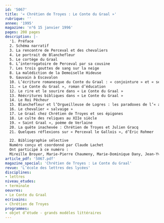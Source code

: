 ```yaml
---
id: '5067'
title: '« Chrétien de Troyes : Le Conte du Graal »'
rubrique: ''
annee: '1995'
magazine: 'n°6 15 janvier 1996'
pages: 208 pages
description: |-
  '1. Préface
  2. Schéma narratif
  3. La rencontre de Perceval et des chevaliers
  4. Le portrait de Blanchefleur
  5. Le cortège du Graal
  6. L’interrogatoire de Perceval par sa cousine
  7. Les trois gouttes de sang sur la neige
  8. La malédiction de la Demoiselle Hideuse
  9. Gauvain à Escavalon
  10. L’écriture romanesque du Conte du Graal : « conjointure » et « senefiance »
  11. « Le Conte du Graal », roman d’éducation
  12. Le rire et le sourire dans « Le Conte du Graal »
  13. Réécritures bibliques dans « Le Conte du Graal »
  14. Le Roi Pêcheur
  15. Blanchefleur et l’Orgueilleuse de Logres : les paradoxes de l’« alter ego »
  16. Le chevalier « salvaige »
  17. Le Graal chez Chrétien de Troyes et ses épigones
  18. Le culte des reliques au XIIe siècle
  19. « Saint Graal », poème de Verlaine
  20. La quête inachevée : Chrétien de Troyes et Julien Gracq
  21. Quelques réflexions sur « Perceval le Gallois », d’Éric Rohmer

  22. Bibliographie sélective
  Numéro conçu et coordonné par Claude Lachet
  Ont participé à ce numéro :
  Mireille Broyer, Marie-Pierre Chaumeny, Marie-Dominique Dany, Jean-Yves Debreuille, Fabienne Decorsaire, Jean Dufournet, Alban Georges, Nicole Gonthier, Béatrice Graillat, Claude Lachet, Marc Le Person, Lydie Louison, Philippe Ménard, Corinne Pierreville, Alain-Marc Plasman, Jean-Marie Privat, Jacques Ribard, Pierre Servet, Virginie Souvignet et Didier Verney'
article_pdf: '5067.pdf'
magazine_special: 'Chrétien de Troyes : Le Conte du Graal'
revue: 'L’école des lettres des lycées'
disciplines:
- lettres
niveau_etudes:
- terminale
oeuvres:
- Le Conte du Graal
ecrivains:
- Chrétien de Troyes
programmes:
- objet d’étude - grands modèles littéraires
---
```

